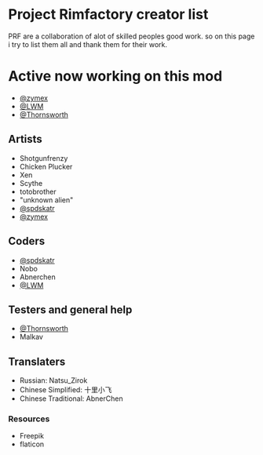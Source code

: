 # Project Rimfactory creator list

PRF are a collaboration of alot of skilled peoples good work.
so on this page i try to list them all and thank them for their work.

# Active now working on this mod
* [@zymex](https://github.com/zymex22)
* [@LWM](https://github.com/lilwhitemouse)
* [@Thornsworth](https://github.com/steague)

## Artists
* Shotgunfrenzy
* Chicken Plucker
* Xen
* Scythe
* totobrother
* "unknown alien"
* [@spdskatr](https://github.com/spdskatr)
* [@zymex](https://github.com/zymex22)

## Coders
* [@spdskatr](https://github.com/spdskatr)
* Nobo
* Abnerchen
* [@LWM](https://github.com/lilwhitemouse)

## Testers and general help
* [@Thornsworth](https://github.com/steague)
* Malkav

## Translaters
* Russian: Natsu_Zirok
* Chinese Simplified: 十里小飞
* Chinese Traditional: AbnerChen

### Resources
* Freepik
* flaticon